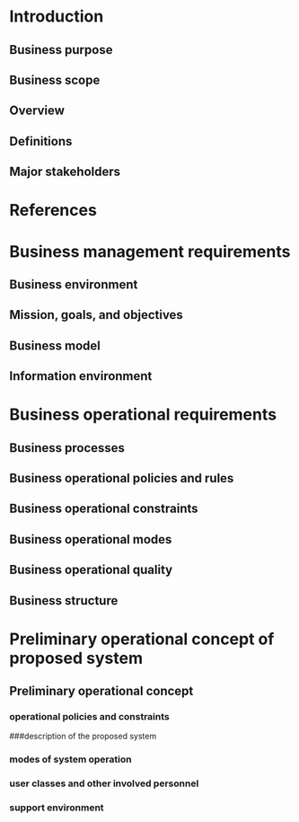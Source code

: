 # Introduction
## Business purpose
## Business scope
## Overview
## Definitions 
## Major stakeholders 
# References
# Business management requirements
## Business environment
## Mission, goals, and objectives
## Business model
## Information environment
# Business operational requirements
## Business processes
## Business operational policies and rules
## Business operational constraints
## Business operational modes
## Business operational quality
## Business structure
# Preliminary operational concept of proposed system
## Preliminary operational concept
### operational policies and constraints

###description of the proposed system

### modes of system operation

### user classes and other involved personnel

### support environment
